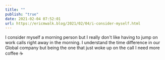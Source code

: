 ```yaml
---
title: ""
publish: "true"
date: 2021-02-04 07:52:01
url: https://ericmwalk.blog/2021/02/04/i-consider-myself.html
---
```


I consider myself a morning person but I really don't like having to jump on work calls right away in the morning. I understand the time difference in our Global company but being the one that just woke up on the call I need more coffee ☕